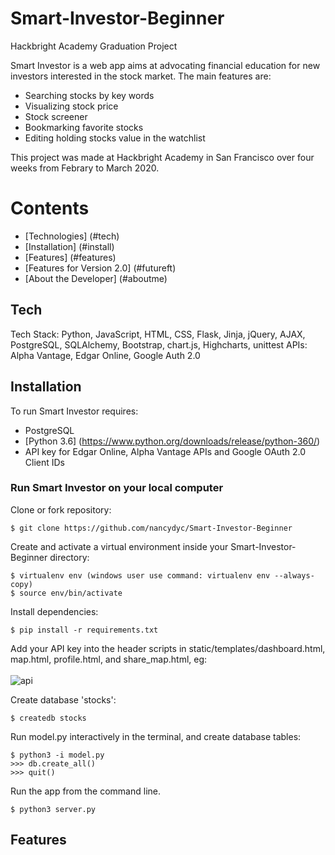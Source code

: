 # Smart-Investor-Beginner
Hackbright Academy Graduation Project

Smart Investor is a web app aims at advocating financial education for new investors interested in the stock market. The main features are:

  - Searching stocks by key words
  - Visualizing stock price
  - Stock screener
  - Bookmarking favorite stocks
  - Editing holding stocks value in the watchlist
 
This project was made at Hackbright Academy in San Francisco over four weeks from Febrary to March 2020.


# Contents

 - [Technologies] (#tech)
 - [Installation] (#install)
 - [Features] (#features)
 - [Features for Version 2.0] (#futureft)
 - [About the Developer] (#aboutme)
 
 
## <a name="tech"></a>Tech

Tech Stack: Python, JavaScript, HTML, CSS, Flask, Jinja, jQuery, AJAX, PostgreSQL, SQLAlchemy, Bootstrap, chart.js, Highcharts, unittest
APIs: Alpha Vantage, Edgar Online, Google Auth 2.0


## <a name="install"></a>Installation

To run Smart Investor requires:

- PostgreSQL
- [Python 3.6] (https://www.python.org/downloads/release/python-360/)
- API key for Edgar Online, Alpha Vantage APIs and Google OAuth 2.0 Client IDs

### Run Smart Investor on your local computer

Clone or fork repository:
```
$ git clone https://github.com/nancydyc/Smart-Investor-Beginner
```
Create and activate a virtual environment inside your Smart-Investor-Beginner directory:
```
$ virtualenv env (windows user use command: virtualenv env --always-copy)
$ source env/bin/activate
```
Install dependencies:
```
$ pip install -r requirements.txt
```
Add your API key into the header scripts in static/templates/dashboard.html, map.html, profile.html, and share_map.html, eg:
<br><br>
![api](https://raw.githubusercontent.com/teganbroderick/Travelmaps/master/static/img/YOUR_API_KEY.png)

Create database 'stocks':
```
$ createdb stocks
```
Run model.py interactively in the terminal, and create database tables:
```
$ python3 -i model.py
>>> db.create_all()
>>> quit()
```
Run the app from the command line.
```
$ python3 server.py
```

## <a name="features"></a>Features






















